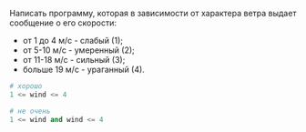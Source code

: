 Написать программу, которая в зависимости от характера ветра выдает сообщение о его скорости:
- от 1 до 4 м/с - слабый (1); 
- от 5-10 м/c - умеренный (2); 
- от 11-18 м/c - сильный (3); 
- больше 19 м/c - ураганный (4).


```python
# хорошо
1 <= wind <= 4

# не очень
1 <= wind and wind <= 4
```
